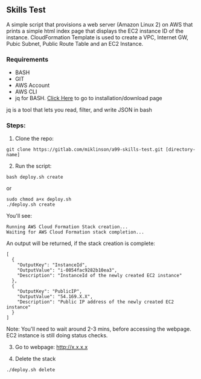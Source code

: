 ## Skills Test
A simple script that provisions a web server (Amazon Linux 2) on AWS that prints a simple html index page that displays the EC2 instance ID of the instance. CloudFormation Template is used to create a VPC, Internet GW, Pubic Subnet, Public Route Table and an EC2 Instance.  

### Requirements
- BASH
- GIT
- AWS Account
- AWS CLI
- jq for BASH. [Click Here](https://stedolan.github.io/jq/download/) to go to installation/download page

jq is a tool that lets you read, filter, and write JSON in bash

### Steps:
1) Clone the repo:
```
git clone https://gitlab.com/miklinson/a99-skills-test.git [directory-name]
```
2) Run the script:
```
bash deploy.sh create
```
or
```
sudo chmod a+x deploy.sh
./deploy.sh create
```

You'll see:
```
Running AWS Cloud Formation Stack creation...
Waiting for AWS Cloud Formation stack completion...
```

An output will be returned, if the stack creation is complete:
```
[
  {
    "OutputKey": "InstanceId",
    "OutputValue": "i-0054fac9282b10ea3",
    "Description": "InstanceId of the newly created EC2 instance"
  },
  {
    "OutputKey": "PublicIP",
    "OutputValue": "54.169.X.X",
    "Description": "Public IP address of the newly created EC2 instance"
  }
]
```

Note: You'll need to wait around 2-3 mins, before accessing the webpage. EC2 instance is still doing status checks.

3) Go to webpage: http://x.x.x.x

3) Delete the stack
```
./deploy.sh delete
```
